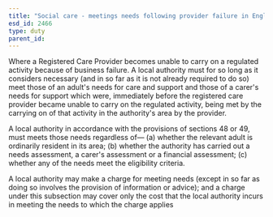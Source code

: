 ```yaml
---
title: "Social care - meetings needs following provider failure in England"
esd_id: 2466
type: duty
parent_id:  
---
```


Where a Registered Care Provider becomes unable to carry on a regulated activity because of business failure.
A local authority must for so long as it considers necessary (and in so far as it is not already required to do so) meet those of an adult's needs for care and support and those of a carer's needs for support which were, immediately before the registered care provider became unable to carry on the regulated activity, being met by the carrying on of that activity in the authority's area by the provider.

A local authority in accordance with the provisions of sections 48 or 49,  must meets those needs regardless of—
(a) whether the relevant adult is ordinarily resident in its area;
(b) whether the authority has carried out a needs assessment, a carer's assessment or a financial assessment;
(c) whether any of the needs meet the eligibility criteria.

A local authority may make a charge for meeting needs (except in so far as doing so involves the provision of information or advice); and a charge under this subsection may cover only the cost that the local authority incurs in meeting the needs to which the charge applies

